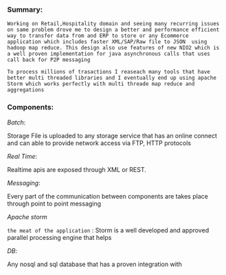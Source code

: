 ### Summary:
   `
    Working on Retail,Hospitality domain and seeing many recurring issues on same problem drove me to design a better and performance efficient way to transfer data from and ERP to store or any Ecommerce application which includes faster XML/SAP/Raw file to JSON 
using hadoop map reduce. This design also use features of new NIO2 which is a well proven implementation for java asynchronous calls that uses call back for P2P messaging
   `
   
  `
   To process millions of trasactions I reaseach many tools that have better multi threaded libraries and I eventually end up using apache Storm
   which works perfectly with multi threade map reduce and aggregations
  `

### Components: 

*Batch*:
    
Storage File is uploaded to any storage service that has an online connect and can able to provide network 
access via FTP, HTTP protocols

*Real Time*:

Realtime apis are exposed through XML or REST.

*Messaging*: 

Every part of the communication between components are takes place through point to point messaging

*Apache storm*

``the meat of the application`` : Storm is a well developed and  approved parallel processing engine that helps 

*DB*:

Any nosql and sql database that has a proven integration with 
